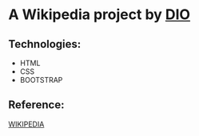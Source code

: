 <h1>A Wikipedia project by <a href="https://www.dio.me">DIO</a></h1>
<h2>Technologies:</h2>
<ul>
  <li>HTML</li>
  <li>CSS</li>
  <li>BOOTSTRAP</li>
</ul>
<h2>
  Reference:
</h2>
<a href="https://en.wikipedia.org/wiki/The_Big_Bang_Theory">
    WIKIPEDIA
</a>
